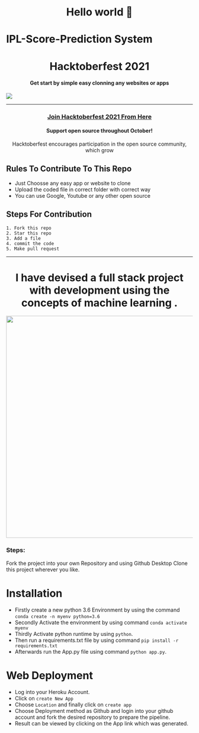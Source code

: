 

<h1 align="center">Hello  world 👋</h1>


# IPL-Score-Prediction System

<h1 align="center"> Hacktoberfest 2021 </h1>
<h4 align="center"> Get start by simple easy clonning any websites or apps </h4>
<img src="https://hacktoberfest.digitalocean.com/share-card.png">

***
<h3 align="center">
    <a href="https://hacktoberfest.digitalocean.com/">
        Join Hacktoberfest 2021 From Here 
    </a>
</h3>

<h4 align="center">Support open source throughout October!</h4>
<p align="center">Hacktoberfest encourages participation in the open source community, which grow</p>

## Rules To Contribute To This Repo

-   Just Choosse any easy app or website to clone 
-   Upload the coded file in correct folder with correct way
-   You can use Google, Youtube or any other open source
  

## Steps For Contribution


    1. Fork this repo
    2. Star this repo
    3. Add a file
    4. commit the code
    5. Make pull request
***


<h1 align="center">I have devised a full stack project with development using the concepts of machine learning .</h1>

<img src="https://media.geeksforgeeks.org/wp-content/uploads/20210612174532/WhatsAppImage20210612at11552PM.jpeg" width="1000" height="600">


### Steps:
Fork the project into your own Repository and using Github Desktop Clone this project wherever you like.






# Installation
- Firstly create a new python 3.6 Environment by using the command ```conda create -n myenv python=3.6```
- Secondly Activate the environment by using command ```conda activate myenv```
- Thirdly Activate python runtime by using ```python```.
- Then run a requirements.txt file by using command
```pip install -r requirements.txt```
- Afterwards run the App.py file using command ```python app.py```.
# Web Deployment
- Log into your Heroku Account.
- Click on ```create New App```
- Choose ```Location``` and finally click on ```create app```
- Choose Deployment method as Github and login into your github account and fork the desired repository to prepare the pipeline.
- Result can be viewed by clicking on the App link which was generated.
